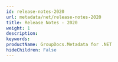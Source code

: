```yaml
---
id: release-notes-2020
url: metadata/net/release-notes-2020
title: Release Notes - 2020
weight: 1
description: 
keywords: 
productName: GroupDocs.Metadata for .NET
hideChildren: False
---
```

